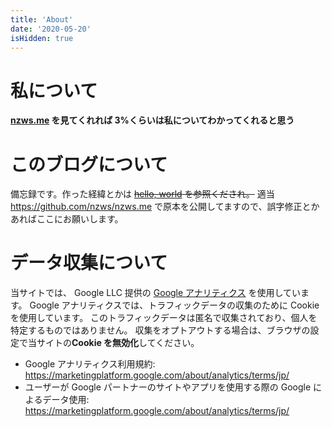```yaml
---
title: 'About'
date: '2020-05-20'
isHidden: true
---
```


# 私について

**[nzws.me](https://nzws.me) を見てくれれば 3%くらいは私についてわかってくれると思う**

# このブログについて

備忘録です。作った経緯とかは ~~[hello, world](/blog/hello-world) を参照くだされ。~~ 適当  
https://github.com/nzws/nzws.me で原本を公開してますので、誤字修正とかあればここにお願いします。

# データ収集について

当サイトでは、 Google LLC 提供の [Google アナリティクス](https://analytics.google.com/) を使用しています。
Google アナリティクスでは、トラフィックデータの収集のために Cookie を使用しています。
このトラフィックデータは匿名で収集されており、個人を特定するものではありません。
収集をオプトアウトする場合は、ブラウザの設定で当サイトの**Cookie を無効化**してください。

- Google アナリティクス利用規約: https://marketingplatform.google.com/about/analytics/terms/jp/
- ユーザーが Google パートナーのサイトやアプリを使用する際の Google によるデータ使用: https://marketingplatform.google.com/about/analytics/terms/jp/
